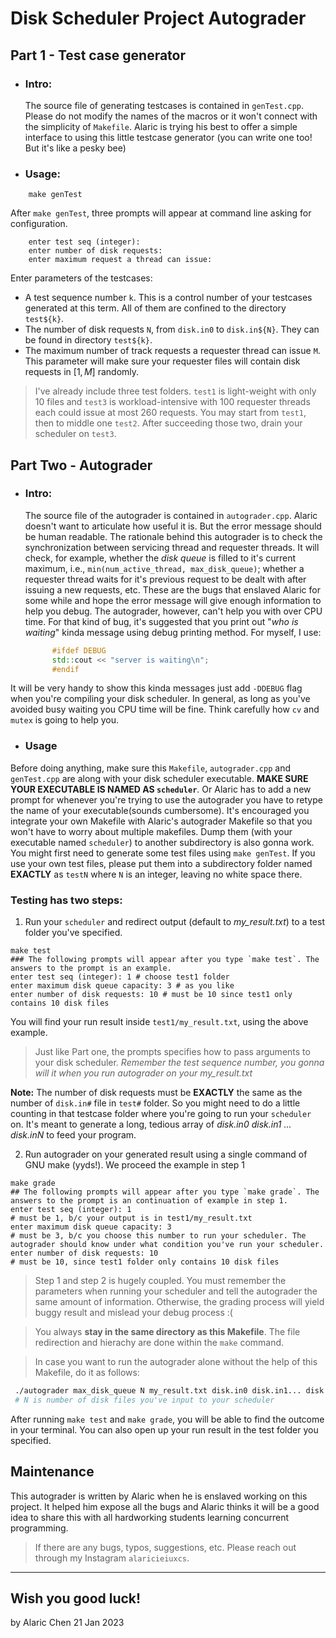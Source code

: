 #  Disk Scheduler Project Autograder
## Part 1 - Test case generator
+ ### Intro:
  The source file of generating testcases is contained in `genTest.cpp`. Please do not modify the names of the macros or it won't connect with the simplicity of `Makefile`. Alaric is trying his best to offer a simple interface to using this little testcase generator (you can write one too! But it's like a pesky bee)
+ ### Usage:
```make
    make genTest
```
  After `make genTest`, three prompts will appear at command line asking for configuration.
```make
    enter test seq (integer):
    enter number of disk requests:
    enter maximum request a thread can issue:
```
  Enter parameters of the testcases:
  + A test sequence number `k`. This is a control number of your testcases generated at this term. All of them are confined to the directory `test${k}`.
  + The number of disk requests `N`, from `disk.in0` to `disk.in${N}`. They can be found in directory `test${k}`.
  + The maximum number of track requests a requester thread can issue `M`. This parameter will make sure your requester files will contain disk requests in $[1,M]$ randomly.
  >I've already include three test folders. `test1` is light-weight with only 10 files and `test3` is workload-intensive with 100 requester threads each could issue at most 260 requests. You may start from `test1`, then to middle one `test2`. After succeeding those two, drain your scheduler on `test3`.


## Part Two - Autograder
+ ### Intro: 
  The source file of the autograder is contained in `autograder.cpp`. Alaric doesn't want to articulate how useful it is. But the error message should be human readable. The rationale behind this autograder is to check the synchronization between servicing thread and requester threads. It will check, for example, whether the *disk queue* is filled to it's current maximum, i.e., `min(num_active_thread, max_disk_queue)`; whether a requester thread waits for it's previous request to be dealt with after issuing a new requests, etc. These are the bugs that enslaved Alaric for some while and hope the error message will give enough information to help you debug. The autograder, however, can't help you with over CPU time. For that kind of bug, it's suggested that you print out "*who is waiting*" kinda message using debug printing method. For myself, I use:
  ```c++
        #ifdef DEBUG
        std::cout << "server is waiting\n";
        #endif

  ```
It will be very handy to show this kinda messages just add `-DDEBUG` flag when you're compiling your disk scheduler. In general, as long as you've avoided busy waiting you CPU time will be fine. Think carefully how `cv` and `mutex` is going to help you.
+ ### Usage
Before doing anything, make sure this `Makefile`, `autograder.cpp` and `genTest.cpp` are along with your disk scheduler executable. **MAKE SURE YOUR EXECUTABLE IS NAMED AS `scheduler`**. Or Alaric has to add a new prompt for whenever you're trying to use the autograder you have to retype the name of your executable(sounds cumbersome). It's encouraged you integrate your own Makefile with Alaric's autograder Makefile so that you won't have to worry about multiple makefiles. Dump them (with your executable named `scheduler`) to another subdirectory is also gonna work. You might first need to generate some test files using `make genTest`. If you use your own test files, please put them into a subdirectory folder named **EXACTLY** as `testN` where `N` is an integer, leaving no white space there.
### Testing has two steps:
1. Run your `scheduler` and redirect output (default to *my_result.txt*) to a test folder you've specified.
```make
make test
### The following prompts will appear after you type `make test`. The answers to the prompt is an example.
enter test seq (integer): 1 # choose test1 folder
enter maximum disk queue capacity: 3 # as you like
enter number of disk requests: 10 # must be 10 since test1 only contains 10 disk files
```
You will find your run result inside `test1/my_result.txt`, using the above example.
> Just like Part one, the prompts specifies how to pass arguments to your disk scheduler. *Remember the test sequence number, you gonna will it when you run autograder on your my_result.txt*

**Note:** The number of disk requests must be **EXACTLY** the same as the number of `disk.in#` file in `test#` folder. So you might need to do a little counting in that testcase folder where you're going to run your `scheduler` on. It's meant to generate a long, tedious array of *disk.in0 disk.in1 ... disk.inN* to feed your program.

2. Run autograder on your generated result using a single command of GNU make (yyds!). We proceed the example in step 1
```make
make grade
## The following prompts will appear after you type `make grade`. The answers to the prompt is an continuation of example in step 1.
enter test seq (integer): 1
# must be 1, b/c your output is in test1/my_result.txt
enter maximum disk queue capacity: 3
# must be 3, b/c you choose this number to run your scheduler. The autograder should know under what condition you've run your scheduler.
enter number of disk requests: 10
# must be 10, since test1 folder only contains 10 disk files
```
> Step 1 and step 2 is hugely coupled. You must remember the parameters when running your scheduler and tell the autograder the same amount of information. Otherwise, the grading process will yield buggy result and mislead your debug process :(

> You always **stay in the same directory as this Makefile**. The file redirection and hierachy are done within the `make` command.

>In case you want to run the autograder alone without the help of this Makefile, do it as follows:
```bash
 ./autograder max_disk_queue N my_result.txt disk.in0 disk.in1... disk.inN
 # N is number of disk files you've input to your scheduler
```
After running `make test` and `make grade`, you will be able to find the outcome in your terminal. You can also open up your run result in the test folder you specified.

## Maintenance
This autograder is written by Alaric when he is enslaved working on this project. It helped him expose all the bugs and Alaric thinks it will be a good idea to share this with all hardworking  students learning concurrent programming.

>If there are any bugs, typos, suggestions, etc. Please reach out through my Instagram `alaricieiuxcs`.

---
## Wish you good luck!
by Alaric Chen 21 Jan 2023
